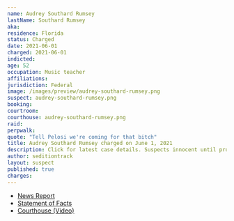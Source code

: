 ```yaml
---
name: Audrey Southard Rumsey
lastName: Southard Rumsey
aka:
residence: Florida
status: Charged
date: 2021-06-01
charged: 2021-06-01
indicted:
age: 52
occupation: Music teacher
affiliations:
jurisdiction: Federal
image: /images/preview/audrey-southard-rumsey.png
suspect: audrey-southard-rumsey.png
booking:
courtroom:
courthouse: audrey-southard-rumsey.png
raid:
perpwalk:
quote: "Tell Pelosi we're coming for that bitch"
title: Audrey Southard Rumsey charged on June 1, 2021
description: Click for latest case details. Suspects innocent until proven guilty.
author: seditiontrack
layout: suspect
published: true
charges:
---
```


- [News Report](https://lawandcrime.com/u-s-capitol-siege/florida-woman-assaulted-u-s-capitol-sergeant-with-a-flagpole-and-threatened-nancy-pelosi-on-jan-6th-feds-say/)
- [Statement of Facts](https://www.justice.gov/usao-dc/case-multi-defendant/file/1401016/download)
- [Courthouse (Video)](https://twitter.com/nycsouthpaw/status/1400276104544493572)
